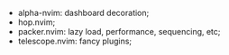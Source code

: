 - alpha-nvim: dashboard decoration;
- hop.nvim;
- packer.nvim: lazy load, performance, sequencing, etc;
- telescope.nvim: fancy plugins;
